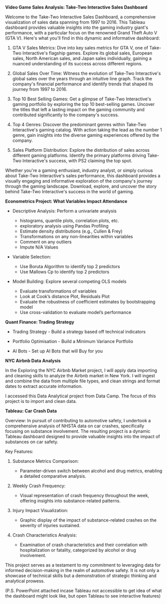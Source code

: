 **Video Game Sales Analysis: Take-Two Interactive Sales Dashboard**

Welcome to the Take-Two Interactive Sales Dashboard, a comprehensive visualization of sales data spanning from 1997 to 2016. This Tableau dashboard provides valuable insights into the gaming industry giant's performance, with a particular focus on the renowned Grand Theft Auto V (GTA V). Here's what you'll find in this dynamic and informative dashboard:

1) GTA V Sales Metrics: Dive into key sales metrics for GTA V, one of Take-Two Interactive's flagship games. Explore its global sales, European sales, North American sales, and Japan sales individually, gaining a nuanced understanding of its success across different regions.
   
2) Global Sales Over Time: Witness the evolution of Take-Two Interactive's global sales over the years through an intuitive line graph. Track the company's financial performance and identify trends that shaped its journey from 1997 to 2016.
   
3) Top 10 Best Selling Games: Get a glimpse of Take-Two Interactive's gaming portfolio by exploring the top 10 best-selling games. Uncover the titles that left a lasting impact on the gaming community and contributed significantly to the company's success.
   
4) Top 4 Genres: Discover the predominant genres within Take-Two Interactive's gaming catalog. With action taking the lead as the number 1 genre, gain insights into the diverse gaming experiences offered by the company.
   
5) Sales Platform Distribution: Explore the distribution of sales across different gaming platforms. Identify the primary platforms driving Take-Two Interactive's success, with PS2 claiming the top spot.
   
Whether you're a gaming enthusiast, industry analyst, or simply curious about Take-Two Interactive's sales performance, this dashboard provides a visually engaging and informative exploration of the company's journey through the gaming landscape. Download, explore, and uncover the story behind Take-Two Interactive's success in the world of gaming.

**Econometrics Project: What Variables Impact Attendance**

- Descriptive Analysis: Perform a univariate analysis
    - histograms, quantile plots, correlation plots, etc.
    - exploratory analysis using Pandas Profiling
    - Estimate density distributions (e.g., Cullen & Frey)
    - Transformations on any non-linearities within variables
    - Comment on any outliers
    - Impute N/A Values

- Variable Selection:
    - Use Boruta Algorithm to identify top 2 predictors
    - Use Mallows Cp to identify top 2 predictors 

- Model Building: Explore several competing OLS models
    - Evaluate transformations of variables
    - Look at Cook’s distance Plot, Residuals Plot
    - Evaluate the robustness of coefficient estimates by bootstrapping model
    - Use cross-validation to evaluate model’s performance

**Quant Finance: Trading Strategy**

- Trading Strategy
      - Build a strategy based off technical indicators

- Portfolio Optimisation
      - Build a Minimum Variance Portfolio

- AI Bots
      - Set up AI Bots that will Buy for you

**NYC Airbnb Data Analysis**

In the Exploring the NYC Airbnb Market project, I will apply data importing and cleaning skills to analyze the Airbnb market in New York. I will ingest and combine the data from multiple file types, and clean strings and format dates to extract accurate information.  

I accessed this Data Analytical project from Data Camp. The focus of this project is to import and clean data.

**Tableau: Car Crash Data**

Overview: In pursuit of contributing to automotive safety, I undertook a comprehensive analysis of NHSTA data on car crashes, specifically focusing on substance involvement. The resulting project is a dynamic Tableau dashboard designed to provide valuable insights into the impact of substances on car safety.

Key Features:

  1) Substance Metrics Comparison:
       - Parameter-driven switch between alcohol and drug metrics, enabling a detailed comparative analysis.

  3) Weekly Crash Frequency:
       - Visual representation of crash frequency throughout the week, offering insights into substance-related patterns.

  3) Injury Impact Visualization:
       - Graphic display of the impact of substance-related crashes on the severity of injuries sustained.

  5) Crash Characteristics Analysis:
       - Examination of crash characteristics and their correlation with hospitalization or fatality, categorized by alcohol or drug involvement.

This project serves as a testament to my commitment to leveraging data for informed decision-making in the realm of automotive safety. It is not only a showcase of technical skills but a demonstration of strategic thinking and analytical prowess.

(P.S. PowerPoint attached incase Tableau not accessible to get idea of what the dashboard might look like, but open Tableau to see interactive features)

